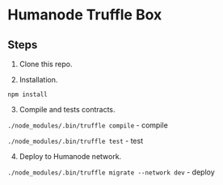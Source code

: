 # Humanode Truffle Box

## Steps

1. Clone this repo.

2. Installation.

`npm install`

3. Compile and tests contracts.

`./node_modules/.bin/truffle compile` - compile

`./node_modules/.bin/truffle test` - test

4. Deploy to Humanode network.

`./node_modules/.bin/truffle migrate --network dev` - deploy